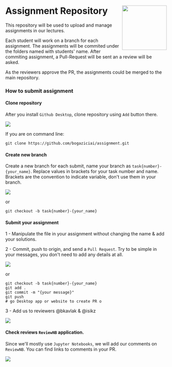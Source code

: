 # Assignment Repository <a href='https://bogaziciai.com//'><img src='media/bogaziciai-logo-sq.png' align="right" height="139" /></a>

This repository will be used to upload and manage assignments
in our lectures.

Each student will work on a branch for each assignment. The assignments
will be commited under the folders named with students' name. After commiting
assignment, a Pull-Request will be sent an a review will be asked.

As the reviewers approve the PR, the assignments could be merged to the
main repository.

### How to submit assignment

#### Clone repository

After you install `Github Desktop`, clone repository using `Add`
button there.


<img src="/media/1-clone-repository.gif">

If you are on command line:

`git clone https://github.com/bogaziciai/assignment.git`

#### Create new branch

Create a new branch for each submit, name your branch as
`task{number}-{your_name}`. Replace values in brackets
for your task number and name. Brackets are the convention
to indicate variable, don't use them in your branch.


<img src="/media/2-create-branch.gif">

or

```
git checkout -b task{number}-{your_name}
```

#### Submit your assignment

1 - Manipulate the file in your assignment without changing the name & add your solutions.

2 - Commit, push to origin, and send a `Pull Request`.
Try to be simple in your messages, you don't need to add any
details at all.

<img src="/media/3-2-submit-assignment-commit-push-pr.gif">

or

```
git checkout -b task{number}-{your_name}
git add .
git commit -m "{your message}"
git push
# go Desktop app or website to create PR o
```

3 - Add us to reviewers @bkavlak & @isikz

<img src="/media/3-3-submit-assignment-add-reviewer.gif">

#### Check reviews `ReviewNB` application.

Since we'll mostly use `Jupyter Notebooks`, we will add our
comments on `ReviewNB`. You can find links to comments in your PR.

<img src="/media/4-see-reviews.gif">

